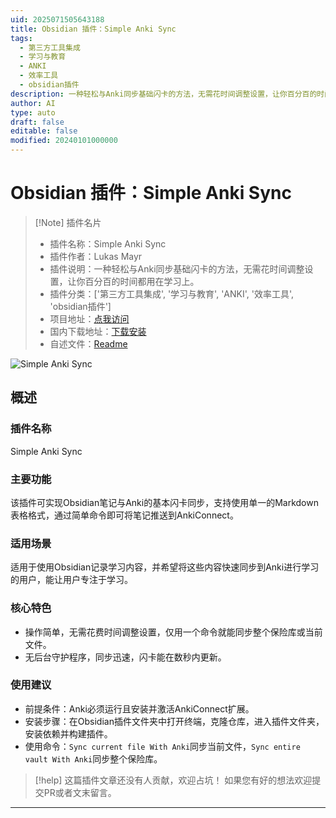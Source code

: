 ```yaml
---
uid: 2025071505643188
title: Obsidian 插件：Simple Anki Sync
tags:
  - 第三方工具集成
  - 学习与教育
  - ANKI
  - 效率工具
  - obsidian插件
description: 一种轻松与Anki同步基础闪卡的方法，无需花时间调整设置，让你百分百的时间都用在学习上。
author: AI
type: auto
draft: false
editable: false
modified: 20240101000000
---
```


# Obsidian 插件：Simple Anki Sync

> [!Note] 插件名片
> - 插件名称：Simple Anki Sync
> - 插件作者：Lukas Mayr
> - 插件说明：一种轻松与Anki同步基础闪卡的方法，无需花时间调整设置，让你百分百的时间都用在学习上。
> - 插件分类：['第三方工具集成', '学习与教育', 'ANKI', '效率工具', 'obsidian插件']
> - 项目地址：[点我访问](https://github.com/lukmay/simple-anki-sync)
> - 国内下载地址：[下载安装](https://pkmer.cn/products/plugin/pluginMarket/?simple-anki-sync)
> - 自述文件：[Readme](https://ghproxy.net/https://raw.githubusercontent.com/lukmay/simple-anki-sync/master/README.md)

![Simple Anki Sync](https://cdn.pkmer.cn/covers/simple-anki-sync_external_0.png!pkmer)

## 概述

### 插件名称
Simple Anki Sync

### 主要功能
该插件可实现Obsidian笔记与Anki的基本闪卡同步，支持使用单一的Markdown表格格式，通过简单命令即可将笔记推送到AnkiConnect。

### 适用场景
适用于使用Obsidian记录学习内容，并希望将这些内容快速同步到Anki进行学习的用户，能让用户专注于学习。

### 核心特色
- 操作简单，无需花费时间调整设置，仅用一个命令就能同步整个保险库或当前文件。
- 无后台守护程序，同步迅速，闪卡能在数秒内更新。

### 使用建议
- 前提条件：Anki必须运行且安装并激活AnkiConnect扩展。
- 安装步骤：在Obsidian插件文件夹中打开终端，克隆仓库，进入插件文件夹，安装依赖并构建插件。
- 使用命令：`Sync current file With Anki`同步当前文件，`Sync entire vault With Anki`同步整个保险库。


> [!help] 
> 这篇插件文章还没有人贡献，欢迎占坑！
> 如果您有好的想法欢迎提交PR或者文末留言。
> 

---


